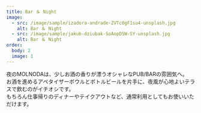 ```yaml
---
title: Bar ＆ Night
image:
  - src: /image/sample/izadora-andrade-ZVTc0gF1su4-unsplash.jpg
    alt: Bar ＆ Night
  - src: /image/sample/jakub-dziubak-SoAopDSW-SY-unsplash.jpg
    alt: Bar ＆ Night
order:
  body: 2
  image: 1
---
```


夜のMOLNODAは、少しお酒の香りが漂うオシャレなPUB/BARの雰囲気へ。  
お酒を進めるアペタイザーボウルとボトルビールを片手に、夜風が心地よいテラスで飲むのがイチオシです。  
もちろん仕事帰りのディナーやテイクアウトなど、通常利用としてもお使いいただけます。  
